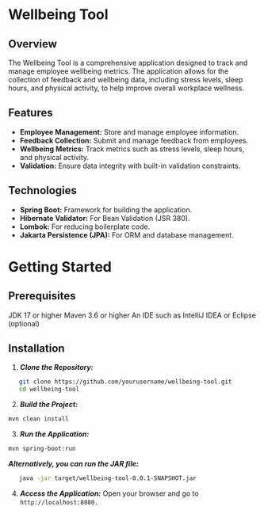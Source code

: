 # Wellbeing Tool
## Overview
The Wellbeing Tool is a comprehensive application designed to track and manage employee wellbeing metrics. The application allows for the collection of feedback and wellbeing data, including stress levels, sleep hours, and physical activity, to help improve overall workplace wellness.

## Features
- **Employee Management:** Store and manage employee information.
- **Feedback Collection:** Submit and manage feedback from employees.
- **Wellbeing Metrics:** Track metrics such as stress levels, sleep hours, and physical activity.
- **Validation:** Ensure data integrity with built-in validation constraints.
## Technologies
- **Spring Boot:** Framework for building the application.
- **Hibernate Validator:** For Bean Validation (JSR 380).
- **Lombok:** For reducing boilerplate code.
- **Jakarta Persistence (JPA):** For ORM and database management.
# Getting Started
## Prerequisites
JDK 17 or higher
Maven 3.6 or higher
An IDE such as IntelliJ IDEA or Eclipse (optional)
## Installation

1. ***Clone the Repository:***
````bash
   git clone https://github.com/yourusername/wellbeing-tool.git
   cd wellbeing-tool
````

2. ***Build the Project:***
````bash
mvn clean install
```` 
3. ***Run the Application:***
````bash
mvn spring-boot:run
````
***Alternatively, you can run the JAR file:***
````bash
   java -jar target/wellbeing-tool-0.0.1-SNAPSHOT.jar
````
4. ***Access the Application:***
   Open your browser and go to `http://localhost:8080.`
   
